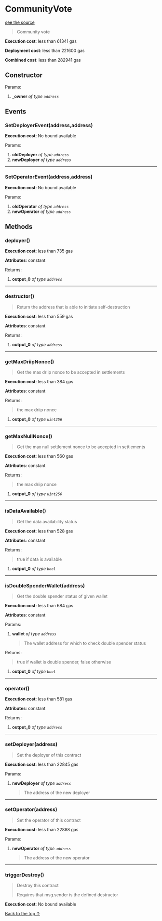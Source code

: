# CommunityVote
[see the source](git+https://github.com/hubiinetwork/nahmii-contracts/tree/master/contracts/CommunityVote.sol)
> Community vote


**Execution cost**: less than 61341 gas

**Deployment cost**: less than 221600 gas

**Combined cost**: less than 282941 gas

## Constructor



Params:

1. **_owner** *of type `address`*

## Events
### SetDeployerEvent(address,address)


**Execution cost**: No bound available


Params:

1. **oldDeployer** *of type `address`*
2. **newDeployer** *of type `address`*

--- 
### SetOperatorEvent(address,address)


**Execution cost**: No bound available


Params:

1. **oldOperator** *of type `address`*
2. **newOperator** *of type `address`*


## Methods
### deployer()


**Execution cost**: less than 735 gas

**Attributes**: constant



Returns:


1. **output_0** *of type `address`*

--- 
### destructor()
>
>Return the address that is able to initiate self-destruction


**Execution cost**: less than 559 gas

**Attributes**: constant



Returns:


1. **output_0** *of type `address`*

--- 
### getMaxDriipNonce()
>
>Get the max driip nonce to be accepted in settlements


**Execution cost**: less than 384 gas

**Attributes**: constant



Returns:

> the max driip nonce

1. **output_0** *of type `uint256`*

--- 
### getMaxNullNonce()
>
>Get the max null settlement nonce to be accepted in settlements


**Execution cost**: less than 560 gas

**Attributes**: constant



Returns:

> the max driip nonce

1. **output_0** *of type `uint256`*

--- 
### isDataAvailable()
>
>Get the data availability status


**Execution cost**: less than 528 gas

**Attributes**: constant



Returns:

> true if data is available

1. **output_0** *of type `bool`*

--- 
### isDoubleSpenderWallet(address)
>
>Get the double spender status of given wallet


**Execution cost**: less than 684 gas

**Attributes**: constant


Params:

1. **wallet** *of type `address`*

    > The wallet address for which to check double spender status


Returns:

> true if wallet is double spender, false otherwise

1. **output_0** *of type `bool`*

--- 
### operator()


**Execution cost**: less than 581 gas

**Attributes**: constant



Returns:


1. **output_0** *of type `address`*

--- 
### setDeployer(address)
>
>Set the deployer of this contract


**Execution cost**: less than 22845 gas


Params:

1. **newDeployer** *of type `address`*

    > The address of the new deployer



--- 
### setOperator(address)
>
>Set the operator of this contract


**Execution cost**: less than 22888 gas


Params:

1. **newOperator** *of type `address`*

    > The address of the new operator



--- 
### triggerDestroy()
>
>Destroy this contract
>
> Requires that msg.sender is the defined destructor


**Execution cost**: No bound available




[Back to the top ↑](#communityvote)
